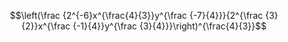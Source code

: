 $$\left(\frac {2^{-6}x^{\frac{4}{3}}y^{\frac {-7}{4}}}{2^{\frac {3}{2}}x^{\frac {-1}{4}}y^{\frac {3}{4}}}\right)^{\frac{4}{3}}$$
